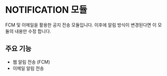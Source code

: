 # NOTIFICATION 모듈
FCM 및 이메일을 활용한 공지 전송 모듈입니다.
이후에 알림 방식이 변경된다면 이 모듈의 내용만 수정 합니다.

## 주요 기능
- 웹 알림 전송 (FCM)
- 이메일 알림 전송